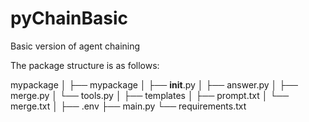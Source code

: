 # pyChainBasic
Basic version of agent chaining

The package structure is as follows:

mypackage
│
├── mypackage
│   ├── __init__.py
│   ├── answer.py
│   ├── merge.py
│   └── tools.py
│
├── templates
│   ├── prompt.txt
│   └── merge.txt
│
├── .env
├── main.py
└── requirements.txt
